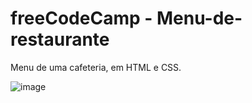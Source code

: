 # freeCodeCamp - Menu-de-restaurante

Menu de uma cafeteria, em HTML e CSS.

![image](https://github.com/wendhausenn/freeCodeCamp---Menu-de-restaurante/assets/127610393/241eca7b-678f-4d35-86c6-8f84d093f5f9)
